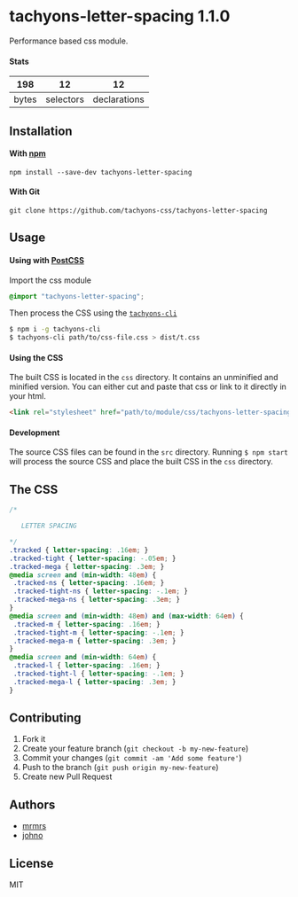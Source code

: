 # tachyons-letter-spacing 1.1.0

Performance based css module.

#### Stats

198 | 12 | 12
---|---|---
bytes | selectors | declarations

## Installation

#### With [npm](https://npmjs.com)

```
npm install --save-dev tachyons-letter-spacing
```

#### With Git

```
git clone https://github.com/tachyons-css/tachyons-letter-spacing
```

## Usage

#### Using with [PostCSS](https://github.com/postcss/postcss)

Import the css module

```css
@import "tachyons-letter-spacing";
```

Then process the CSS using the [`tachyons-cli`](https://github.com/tachyons-css/tachyons-cli)

```sh
$ npm i -g tachyons-cli
$ tachyons-cli path/to/css-file.css > dist/t.css
```

#### Using the CSS

The built CSS is located in the `css` directory. It contains an unminified and minified version.
You can either cut and paste that css or link to it directly in your html.

```html
<link rel="stylesheet" href="path/to/module/css/tachyons-letter-spacing">
```

#### Development

The source CSS files can be found in the `src` directory.
Running `$ npm start` will process the source CSS and place the built CSS in the `css` directory.

## The CSS

```css
/*

   LETTER SPACING

*/
.tracked { letter-spacing: .16em; }
.tracked-tight { letter-spacing: -.05em; }
.tracked-mega { letter-spacing: .3em; }
@media screen and (min-width: 48em) {
 .tracked-ns { letter-spacing: .16em; }
 .tracked-tight-ns { letter-spacing: -.1em; }
 .tracked-mega-ns { letter-spacing: .3em; }
}
@media screen and (min-width: 48em) and (max-width: 64em) {
 .tracked-m { letter-spacing: .16em; }
 .tracked-tight-m { letter-spacing: -.1em; }
 .tracked-mega-m { letter-spacing: .3em; }
}
@media screen and (min-width: 64em) {
 .tracked-l { letter-spacing: .16em; }
 .tracked-tight-l { letter-spacing: -.1em; }
 .tracked-mega-l { letter-spacing: .3em; }
}
```

## Contributing

1. Fork it
2. Create your feature branch (`git checkout -b my-new-feature`)
3. Commit your changes (`git commit -am 'Add some feature'`)
4. Push to the branch (`git push origin my-new-feature`)
5. Create new Pull Request

## Authors

* [mrmrs](http://mrmrs.io)
* [johno](http://johnotander.com)

## License

MIT

